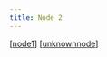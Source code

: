 ```yaml
---
title: Node 2
---
```


[[node1]]
[[unknownnode]]


[//begin]: # "Autogenerated link references for markdown compatibility"
[node1]: ./../nodes/node1 "node1"
[unknownnode]: ./../nodes/stub "unknownnode"
[//end]: # "Autogenerated link references"